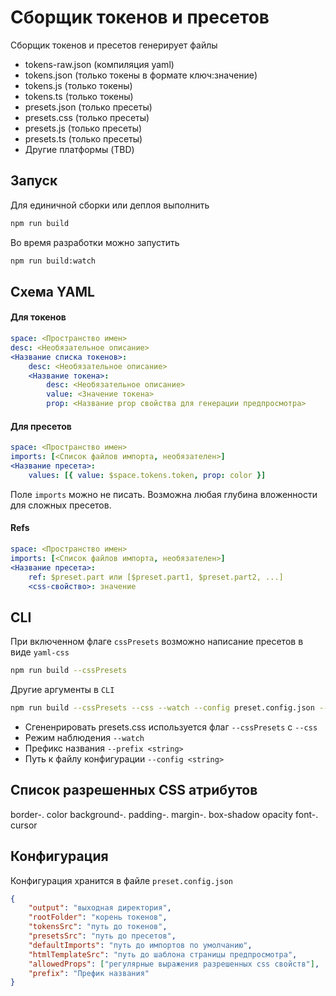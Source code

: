 # Сборщик токенов и пресетов

Сборщик токенов и пресетов генерирует файлы

-   tokens-raw.json (компиляция yaml)
-   tokens.json (только токены в формате ключ:значение)
-   tokens.js (только токены)
-   tokens.ts (только токены)
-   presets.json (только пресеты)
-   presets.css (только пресеты)
-   presets.js (только пресеты)
-   presets.ts (только пресеты)
-   Другие платформы (TBD)

## Запуск

Для единичной сборки или деплоя выполнить

```bash
npm run build
```

Во время разработки можно запустить

```bash
npm run build:watch
```

## Схема YAML

#### Для токенов

```yaml
space: <Пространство имен>
desc: <Необязательное описание>
<Название списка токенов>:
    desc: <Необязательное описание>
    <Название токена>:
        desc: <Необязательное описание>
        value: <Значение токена>
        prop: <Название prop свойства для генерации предпросмотра>
```

#### Для пресетов

```yaml
space: <Пространство имен>
imports: [<Список файлов импорта, необязателен>]
<Название пресета>:
    values: [{ value: $space.tokens.token, prop: color }]
```

Поле `imports` можно не писать. Возможна любая глубина вложенности для сложных пресетов.

#### Refs

```yaml
space: <Пространство имен>
imports: [<Список файлов импорта, необязателен>]
<Название пресета>:
    ref: $preset.part или [$preset.part1, $preset.part2, ...]
    <css-свойство>: значение
```

## CLI

При включенном флаге `cssPresets` возможно написание пресетов в виде `yaml-css`

```bash
npm run build --cssPresets
```

Другие аргументы в `CLI`

```bash
npm run build --cssPresets --css --watch --config preset.config.json --prefix black
```

-   Сгененрировать presets.css используется флаг `--cssPresets` с `--css`
-   Режим наблюдения `--watch`
-   Префикс названия `--prefix <string>`
-   Путь к файлу конфигурации `--config <string>`

## Список разрешенных CSS атрибутов

border-. color background-. padding-. margin-. box-shadow opacity font-. cursor

## Конфигурация

Конфигурация хранится в файле `preset.config.json`

```json
{
    "output": "выходная директория",
    "rootFolder": "корень токенов",
    "tokensSrc": "путь до токенов",
    "presetsSrc": "путь до пресетов",
    "defaultImports": "путь до импортов по умолчанию",
    "htmlTemplateSrc": "путь до шаблона страницы предпросмотра",
    "allowedProps": ["регулярные выражения разрешенных css свойств"],
    "prefix": "Префик названия"
}
```

